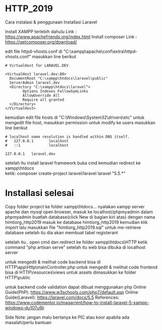 # HTTP_2019

Cara instalasi & penggunaan
Installasi Laravel

Install XAMPP terlebih dahulu
Link : https://www.apachefriends.org/index.html
Install composer
Link : https://getcomposer.org/download/

edit file httpd-vhosts.conf di "C:\xampp\apache\conf\extra\httpd-vhosts.conf"
masukkan line berikut
```
# VirtualHost for LARAVEL.DEV

<VirtualHost laravel.dev:80>
  DocumentRoot "C:\xampp\htdocs\laravel\public"
  ServerAdmin laravel.dev
  <Directory "C:\xampp\htdocs\laravel">
        Options Indexes FollowSymLinks
        AllowOverride All
        Require all granted
  </Directory>
</VirtualHost>
```

kemudian edit file hosts di "C:\Windows\System32\drivers\etc"
untuk mengedit file host, masukkan permission untuk modify ke users
masukkan line berikut
```
# localhost name resolution is handled within DNS itself.
#	127.0.0.1       localhost
#	::1             localhost

127.0.0.1	laravel.dev
```

setelah itu install laravel framework
buka cmd kemudian redirect ke xampp\htdocs\
ketik: composer create-project laravel/laravel laravel "5.5.*"

Installasi selesai
=====================================================================================================
Copy folder project ke folder xampp\htdocs\...
nyalakan xampp server apache dan mysql
open browser, masuk ke localhost/phpmyadmin
dalam phpmyadmin buatlah database(click New di bagian kiri atas) dengan nama himtiorg_http2019
masuk ke database himtiorg_http2019 kemudian klik import lalu masukkan file "himtiorg_http2019.sql" untuk me-retrieve database
setelah itu dia akan membuat tabel registerant

setelah itu..
open cmd dan redirect ke folder xampp\htdocs\HTTP
ketik command "php artisan serve"
setelah itu web bisa dibuka di localhost server

untuk mengedit & melihat code backend bisa di HTTP\app\Http\mainController.php
untuk mengedit & melihat code frontend bisa di HTTP\resources\views
untuk assets dimasukkan ke folder HTTP\public

untuk backend code validation dapat dibuat menggunakan php
Online Guide(PhP): https://www.w3schools.com/php7/default.asp
Online Guide(Laravel): https://laravel.com/docs/5.5
References: https://www.codementor.io/magarrent/how-to-install-laravel-5-xampp-windows-du107u9ji

Side Note: jangan malu bertanya ke PIC atau koor apabila ada masalah/perlu bantuan
